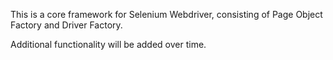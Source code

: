 This is a core framework for Selenium Webdriver, consisting of Page Object Factory and Driver Factory.

Additional functionality will be added over time.
